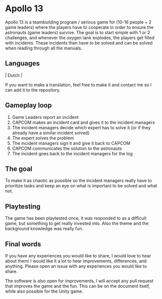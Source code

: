 # Apollo 13

Apollo 13 is a teambuilding program / serious game for (10-16 people + 2 game leaders) where the players have to cooperate in order to ensure the astronauts (game leaders) survive. The goal is to start simple with 1 or 2 challenges, and whenever the oxygen tank explodes, the players get filled with incidents. These incidents then have to be solved and can be solved when reading through all the manuals.

## Languages

| Dutch |

If you want to make a translation, feel free to make it and contact me so I can add it to the repository.

## Gameplay loop

1. Game Leaders report an incident
2. CAPCOM makes an incident card and gives it to the incident managers
3. The incident managers decide which expert has to solve it (or if they already have a similar incident solved)
4. The expert solves the problem
5. The incident managers sign it and give it back to CAPCOM
6. CAPCOM communicates the solution to the astronauts
7. The incident goes back to the incident managers for the log

## The goal

To make it as chaotic as possible so the incident managers really have to prioritize tasks and keep an eye on what is important to be solved and what not.

## Playtesting

The game has been playtested once, it was responded to as a difficult game, but something to get really invested into. Also the theme and the background knowledge was really fun.

## Final words

If you have any experiences you would like to share, I would love to hear about them! I would like it a lot to hear improvements, differences, and anything. Please open an issue with any experiences you would like to share.

The software is also open for improvements, I will accept any pull request that improves the game and the fun. This can be on the document itself, while also possible for the Unity game.
